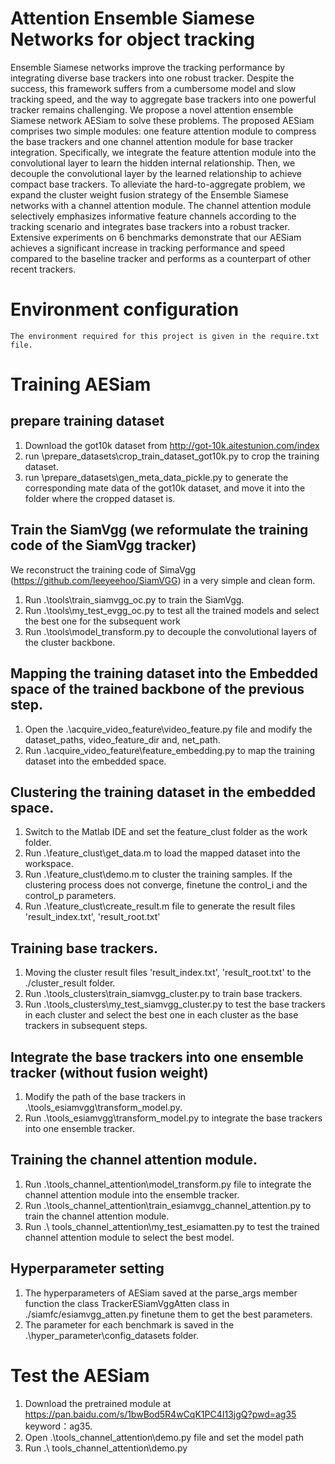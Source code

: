 # Attention Ensemble Siamese Networks for object tracking
Ensemble Siamese networks improve the tracking performance by integrating diverse base trackers into one robust tracker. Despite the success, this framework suffers from a cumbersome model and slow tracking speed, and the way to aggregate base trackers into one powerful tracker remains challenging. We propose a novel attention ensemble Siamese network AESiam to solve these problems. The proposed AESiam comprises two simple modules: one feature attention module to compress the base trackers and one channel attention module for base tracker integration. Specifically, we integrate the feature attention module into the convolutional layer to learn the hidden internal relationship. Then, we decouple the convolutional layer by the learned relationship to achieve compact base trackers. To alleviate the hard-to-aggregate problem, we expand the cluster weight fusion strategy of the Ensemble Siamese networks with a channel attention module. The channel attention module selectively emphasizes informative feature channels according to the tracking scenario and integrates base trackers into a robust tracker. Extensive experiments on 6 benchmarks demonstrate that our AESiam achieves a significant increase in tracking performance and speed compared to the baseline tracker and performs as a counterpart of other recent trackers.

# Environment configuration
    The environment required for this project is given in the require.txt file.

# Training AESiam
## prepare training dataset
1. Download the got10k dataset from http://got-10k.aitestunion.com/index
2. run \prepare_datasets\crop_train_dataset_got10k.py to crop the training dataset.
3. run \prepare_datasets\gen_meta_data_pickle.py to generate the corresponding mate data of the got10k dataset, and move it into the folder where the cropped dataset is.

## Train the SiamVgg (we reformulate the training code of the SiamVgg tracker)
We reconstruct the training code of SimaVgg (https://github.com/leeyeehoo/SiamVGG) in a very simple and clean form.
1. Run  .\tools\train_siamvgg_oc.py to train the SiamVgg.
2. Run .\tools\my_test_evgg_oc.py to test all the trained models and select the best one for the subsequent work
3. Run .\tools\model_transform.py to decouple the convolutional layers of the cluster backbone.

## Mapping the training dataset into the Embedded space of the trained backbone of the previous step.
1. Open the .\acquire_video_feature\video_feature.py file and modify the  dataset_paths, video_feature_dir and, net_path.
2. Run .\acquire_video_feature\feature_embedding.py to map the training dataset into the embedded space.

## Clustering the training dataset in the embedded space.
1. Switch to the Matlab IDE and set the feature_clust folder as the work folder.
2. Run .\feature_clust\get_data.m to load the mapped dataset into the workspace.
3. Run .\feature_clust\demo.m to cluster the training samples. If the clustering process does not converge, finetune the control_i and the control_p parameters.
4. Run .\feature_clust\create_result.m file to generate the result files 'result_index.txt', 'result_root.txt'

## Training base trackers.
1. Moving the cluster result files  'result_index.txt', 'result_root.txt' to the ./cluster_result folder.
2. Run .\tools_clusters\train_siamvgg_cluster.py to train base trackers.
3. Run .\tools_clusters\my_test_siamvgg_cluster.py to test the base trackers in each cluster and select the best one in each cluster as the base trackers in subsequent steps.


## Integrate the base trackers into one ensemble tracker (without fusion weight)
1. Modify the path of the base trackers in .\tools_esiamvgg\transform_model.py.
2. Run .\tools_esiamvgg\transform_model.py to integrate the base trackers into one ensemble tracker.

## Training the channel attention module.
1. Run .\tools_channel_attention\model_transform.py file to integrate the channel attention module into the ensemble tracker.
2. Run .\tools_channel_attention\train_esiamvgg_channel_attention.py to train the channel attention module.
3. Run .\ tools_channel_attention\my_test_esiamatten.py to test the trained channel attention module to select the best model.

## Hyperparameter setting
1. The hyperparameters of AESiam saved at the parse_args member function the class TrackerESiamVggAtten class in ./siamfc/esiamvgg_atten.py finetune them to get the best parameters.
2. The parameter for each benchmark is saved in the .\hyper_parameter\config_datasets folder.

# Test the AESiam
1. Download the pretrained module at https://pan.baidu.com/s/1bwBod5R4wCqK1PC4I13jgQ?pwd=ag35 keyword：ag35.
2. Open .\tools_channel_attention\demo.py file and set the model path
3. Run .\ tools_channel_attention\demo.py

